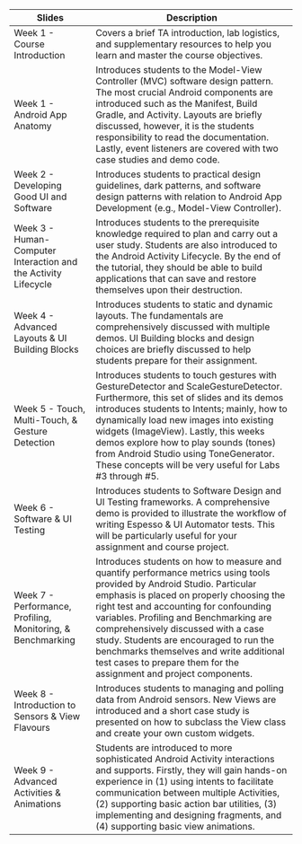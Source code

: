 | Slides | Description | 
| ----- | ----- | 
| Week 1 - Course Introduction | Covers a brief TA introduction, lab logistics, and supplementary resources to help you learn and master the course objectives. |
| Week 1 - Android App Anatomy | Introduces students to the Model-View Controller (MVC) software design pattern. The most crucial Android components are introduced such as the Manifest, Build Gradle, and Activity. Layouts are briefly discussed, however, it is the students responsibility to read the documentation. Lastly, event listeners are covered with two case studies and demo code. |
| Week 2 - Developing Good UI and Software | Introduces students to practical design guidelines, dark patterns, and software design patterns with relation to Android App Development (e.g., Model-View Controller). |
| Week 3 - Human-Computer Interaction and the Activity Lifecycle | Introduces students to the prerequisite knowledge required to plan and carry out a user study. Students are also introduced to the Android Activity Lifecycle. By the end of the tutorial, they should be able to build applications that can save and restore themselves upon their destruction. |
| Week 4 - Advanced Layouts & UI Building Blocks | Introduces students to static and dynamic layouts. The fundamentals are comprehensively discussed with multiple demos. UI Building blocks and design choices are briefly discussed to help students prepare for their assignment. |
| Week 5 - Touch, Multi-Touch, & Gesture Detection | Introduces students to touch gestures with GestureDetector and ScaleGestureDetector. Furthermore, this set of slides and its demos introduces students to Intents; mainly, how to dynamically load new images into existing widgets (ImageView). Lastly, this weeks demos explore how to play sounds (tones) from Android Studio using ToneGenerator. These concepts will be very useful for Labs #3 through #5. |
| Week 6 - Software & UI Testing | Introduces students to Software Design and UI Testing frameworks. A comprehensive demo is provided to illustrate the workflow of writing Espesso & UI Automator tests. This will be particularly useful for your assignment and course project. |
| Week 7 - Performance, Profiling, Monitoring, & Benchmarking | Introduces students on how to measure and quantify performance metrics using tools provided by Android Studio. Particular emphasis is placed on properly choosing the right test and accounting for confounding variables. Profiling and Benchmarking are comprehensively discussed with a case study. Students are encouraged to run the benchmarks themselves and write additional test cases to prepare them for the assignment and project components. |
| Week 8 - Introduction to Sensors & View Flavours | Introduces students to managing and polling data from Android sensors. New Views are introduced and a short case study is presented on how to subclass the View class and create your own custom widgets. |
| Week 9 - Advanced Activities & Animations | Students are introduced to more sophisticated Android Activity interactions and supports. Firstly, they will gain hands-on experience in (1) using intents to facilitate communication between multiple Activities, (2) supporting basic action bar utilities, (3) implementing and designing fragments, and (4) supporting basic view animations. |